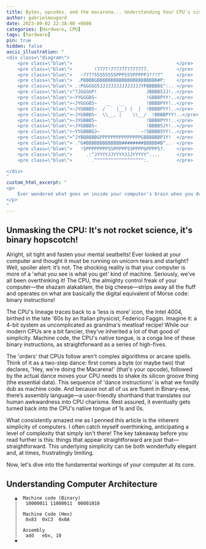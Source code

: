 ```yaml
---
title: Bytes, opcodes, and the macarena... Understanding Your CPU's simple dance moves, part 1
author: gabrielmougard
date: 2023-09-02 22:38:00 +0800
categories: [Hardware, CPU]
tags: [hardware]
pin: true
hidden: false
ascii_illustration: "
<div class=\"diagram\">
    <pre class=\"blue\">                                      </pre>
    <pre class=\"blue\">        !7777!7777777777777.          </pre>
    <pre class=\"blue\">   ~777?55555555PPP555PPPPPJ???7^     </pre>
    <pre class=\"blue\">  .PBBBBGBBBBBBBBBBBBBBBBBBBBBB#P:    </pre>
    <pre class=\"blue\"> .:PGGGGG5JJJJJJJJJJJJJJJYPBBBBBG^:.. </pre>
    <pre class=\"blue\">^?JGGGGP!                  JBBBB5JJ!..</pre>
    <pre class=\"blue\">~YYGGGB5~                  !GBBBPYY!..</pre>
    <pre class=\"blue\">~JYGGGB5~   __   __        !BBBBPYY!..</pre>
    <pre class=\"blue\">~JYGBBB5~  /  ` |__) |  |  !BBBBPYY!..</pre>
    <pre class=\"blue\">~JYGBBB5~  \\__, |    \\__/  !BBBBPYY!..</pre>
    <pre class=\"blue\">~JYGBBB5~                  !BBBBPYY!..</pre>
    <pre class=\"blue\">~JYGBBB5~                  !BBBB5JY!..</pre>
    <pre class=\"blue\">~YYGBBBGJ~               ~!5BBBB5YY!..</pre>
    <pre class=\"blue\">^JYBBBBBBGPPPPPPPPPPPPPPPGBBBBBBPJY!  </pre>
    <pre class=\"blue\"> .^G#BBBBBBBBBBBBB########BBBBB#B^..  </pre>
    <pre class=\"blue\">   !5PPPPPPPP55PPPPP55PPPPGPPPP5?.    </pre>
    <pre class=\"blue\">     .:^JYYYYJJYYYYJJJYYYYY^....      </pre>
    <pre class=\"blue\">       .^^^^^^^^^^^^^^^^^^:.          </pre>

</div>
"
custom_html_excerpt: "
<p>
    Ever wondered what goes on inside your computer's brain when you double-click that program icon? No, it's not magic or computer elves doing the heavy lifting. My dear Watson, we are about to dive into the rabbit hole that makes Alice's Wonderland look like a sandbox! Welcome to the curious world of CPU instructions, syscalls, and the wizardry that makes your computer tick—or should I say, click? After weeks of sifting through the academic fluff, murky forums, and cryptic tech papers, I've emerged like a code-warrior with dozens of pages of notes. I’ve pieced together what happens from the moment your finger hits the mouse to when the screen finally bows to your command. So, let’s talk shop and unravel this high-tech yarn together, shall we?
</p>
"
---
```


## Unmasking the CPU: It's not rocket science, it's binary hopscotch!

Alright, sit tight and fasten your mental seatbelts! Ever looked at your computer and thought it must be running on unicorn tears and starlight? Well, spoiler alert: it’s not. The shocking reality is that your computer is more of a 'what you see is what you get' kind of machine. Seriously, we’ve all been overthinking it! The CPU, the almighty control freak of your computer—the shazam alakablam, the big cheese—strips away all the fluff and operates on what are basically the digital equivalent of Morse code: binary instructions!

The CPU's lineage traces back to a 'less is more' icon, the Intel 4004, birthed in the late '60s by an Italian physicist, Federico Faggin. Imagine it: a 4-bit system as uncomplicated as grandma's meatloaf recipe! While our modern CPUs are a bit fancier, they’ve inherited a lot of that good ol’ simplicity. Machine code, the CPU's native tongue, is a conga line of these binary instructions, as straightforward as a series of high-fives.

The 'orders' that CPUs follow aren't complex algorithms or arcane spells. Think of it as a two-step dance: first comes a byte (or maybe two) that declares, 'Hey, we're doing the Macarena!' (that's your opcode), followed by the actual dance moves your CPU needs to shake its silicon groove thing (the essential data). This sequence of 'dance instructions' is what we fondly dub as machine code. And because not all of us are fluent in Binary-ese, there’s assembly language—a user-friendly shorthand that translates our human awkwardness into CPU charisma. Rest assured, it eventually gets turned back into the CPU's native tongue of 1s and 0s.

What consistently amazed me as I penned this article is the inherent simplicity of computers. I often catch myself overthinking, anticipating a level of complexity that simply isn't there! The key takeaway before you read further is this: things that appear straightforward are just that—straightforward. This underlying simplicity can be both wonderfully elegant and, at times, frustratingly limiting.

Now, let's dive into the fundamental workings of your computer at its core.

## Understanding Computer Architecture

```raw
   ▲  Machine code (Binary)
   ┆   10000011 11000011  00001010
   ┆
   ┆  Machine Code (Hex)
   ┆   0x83  0xC3  0x0A
   ┆
   ┆  Assembly
   ┆   add   ebx, 10
   ▼
```